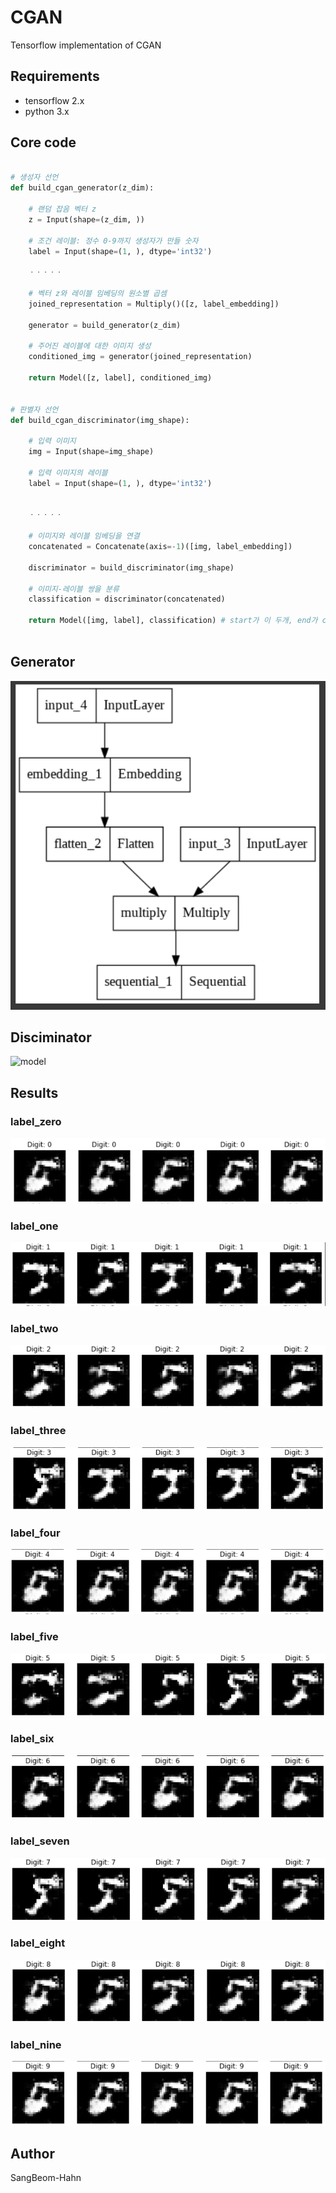 # CGAN
Tensorflow implementation of CGAN

## Requirements
* tensorflow 2.x
* python 3.x

## Core code
```python

# 생성자 선언
def build_cgan_generator(z_dim):

    # 랜덤 잡음 벡터 z
    z = Input(shape=(z_dim, )) 

    # 조건 레이블: 정수 0-9까지 생성자가 만들 숫자
    label = Input(shape=(1, ), dtype='int32') 
    
    ㆍㆍㆍㆍㆍ
    
    # 벡터 z와 레이블 임베딩의 원소별 곱셈
    joined_representation = Multiply()([z, label_embedding])

    generator = build_generator(z_dim)

    # 주어진 레이블에 대한 이미지 생성
    conditioned_img = generator(joined_representation) 

    return Model([z, label], conditioned_img)
    
    
# 판별자 선언
def build_cgan_discriminator(img_shape):

    # 입력 이미지
    img = Input(shape=img_shape)

    # 입력 이미지의 레이블
    label = Input(shape=(1, ), dtype='int32')
    
    
    ㆍㆍㆍㆍㆍ
    
    # 이미지와 레이블 임베딩을 연결
    concatenated = Concatenate(axis=-1)([img, label_embedding])

    discriminator = build_discriminator(img_shape)

    # 이미지-레이블 쌍을 분류
    classification = discriminator(concatenated)

    return Model([img, label], classification) # start가 이 두개, end가 classify
    
```


## Generator
![model](./assests/generator.png)


## Disciminator
![model](./assests/disciminator.png)


## Results
### label_zero
![test_acc](./assests/zero.PNG)

### label_one
![test_acc](./assests/one.PNG)

### label_two
![test_acc](./assests/two.PNG)

### label_three
![test_acc](./assests/three.PNG)

### label_four
![test_acc](./assests/four.PNG)

### label_five
![test_acc](./assests/five.PNG)

### label_six
![test_acc](./assests/six.PNG)

### label_seven
![test_acc](./assests/seven.PNG)

### label_eight
![test_acc](./assests/eight.PNG)

### label_nine
![test_acc](./assests/nine.PNG)


## Author
SangBeom-Hahn
